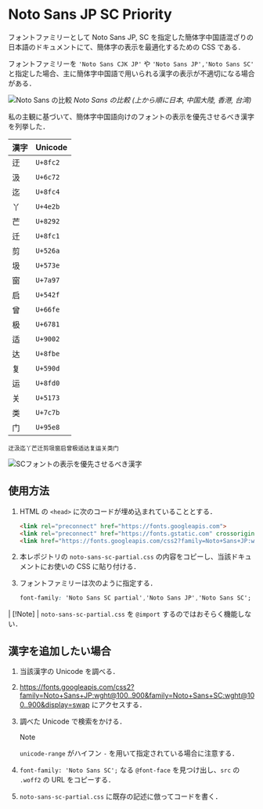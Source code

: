 <link rel="preconnect" href="https://fonts.googleapis.com">
<link rel="preconnect" href="https://fonts.gstatic.com" crossorigin>
<link href="https://fonts.googleapis.com/css2?family=Noto+Sans+JP:wght@100..900&family=Noto+Sans+SC:wght@100..900&display=swap" rel="stylesheet">

# Noto Sans JP SC Priority

フォントファミリーとして Noto Sans JP, SC を指定した簡体字中国語混ざりの日本語のドキュメントにて、簡体字の表示を最適化するための CSS である．

フォントファミリーを `'Noto Sans CJK JP'` や `'Noto Sans JP','Noto Sans SC'` と指定した場合、主に簡体字中国語で用いられる漢字の表示が不適切になる場合がある．

![Noto Sans の比較](https://github.com/user-attachments/assets/6801eeaa-b771-43ff-a616-de69e9f2aa4f)
*Noto Sans の比較 (上から順に日本, 中国大陸, 香港, 台湾)*

私の主観に基づいて、簡体字中国語向けのフォントの表示を優先させるべき漢字を列挙した．

| 漢字 | Unicode  |
| ---- | -------- |
| 迂   | `U+8fc2` |
| 汲   | `U+6c72` |
| 迄   | `U+8fc4` |
| 丫   | `U+4e2b` |
| 芒   | `U+8292` |
| 迁   | `U+8fc1` |
| 剪   | `U+526a` |
| 圾   | `U+573e` |
| 窗   | `U+7a97` |
| 启   | `U+542f` |
| 曾   | `U+66fe` |
| 极   | `U+6781` |
| 适   | `U+9002` |
| 达   | `U+8fbe` |
| 复   | `U+590d` |
| 运   | `U+8fd0` |
| 关   | `U+5173` |
| 类   | `U+7c7b` |
| 门   | `U+95e8` |

```text
迂汲迄丫芒迁剪圾窗启曾极适达复运关类门
```

![SCフォントの表示を優先させるべき漢字](https://github.com/user-attachments/assets/a0e382a0-3faa-4b69-95e9-c892bab0966d)

## 使用方法

1. HTML の `<head>` に次のコードが埋め込まれていることとする．

   ```html
   <link rel="preconnect" href="https://fonts.googleapis.com">
   <link rel="preconnect" href="https://fonts.gstatic.com" crossorigin>
   <link href="https://fonts.googleapis.com/css2?family=Noto+Sans+JP:wght@100..900&family=Noto+Sans+SC:wght@100..900&display=swap" rel="stylesheet">
   ```

2. 本レポジトリの `noto-sans-sc-partial.css` の内容をコピーし、当該ドキュメントにお使いの CSS に貼り付ける．

3. フォントファミリーは次のように指定する．

   ```css
   font-family: 'Noto Sans SC partial','Noto Sans JP','Noto Sans SC';
   ```

| [!Note]
| `noto-sans-sc-partial.css` を `@import` するのではおそらく機能しない．

## 漢字を追加したい場合

1. 当該漢字の Unicode を調べる．
2. https://fonts.googleapis.com/css2?family=Noto+Sans+JP:wght@100..900&family=Noto+Sans+SC:wght@100..900&display=swap にアクセスする．
3. 調べた Unicode で検索をかける．

   > [!NOTE]
   > `unicode-range` がハイフン `-` を用いて指定されている場合に注意する．

4. `font-family: 'Noto Sans SC';` なる `@font-face` を見つけ出し、`src` の `.woff2` の URL をコピーする．
5. `noto-sans-sc-partial.css` に既存の記述に倣ってコードを書く．
